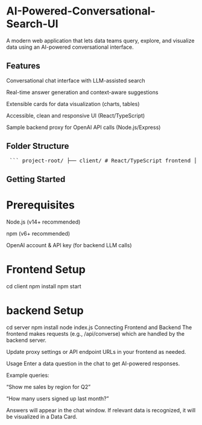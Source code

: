 # AI-Powered-Conversational-Search-UI
A modern web application that lets data teams query, explore, and visualize data using an AI-powered conversational interface.

## Features
Conversational chat interface with LLM-assisted search

Real-time answer generation and context-aware suggestions

Extensible cards for data visualization (charts, tables)

Accessible, clean and responsive UI (React/TypeScript)

Sample backend proxy for OpenAI API calls (Node.js/Express)

## Folder Structure
<pre> ``` project-root/ ├── client/ # React/TypeScript frontend │ ├── src/ │ │ ├── App.tsx │ │ ├── components/ │ │ │ ├── ChatWindow.tsx │ │ │ ├── DataCard.tsx │ │ │ ├── MessageInput.tsx │ └── package.json ├── server/ # Node.js/Express backend │ ├── index.js │ └── package.json └── README.md ``` </pre>
  ## Getting Started
# Prerequisites
Node.js (v14+ recommended)

npm (v6+ recommended)

OpenAI account & API key (for backend LLM calls)

# Frontend Setup
cd client
npm install
npm start
# backend Setup
cd server
npm install
node index.js
Connecting Frontend and Backend
The frontend makes requests (e.g., /api/converse) which are handled by the backend server.

Update proxy settings or API endpoint URLs in your frontend as needed.

Usage
Enter a data question in the chat to get AI-powered responses.

Example queries:

“Show me sales by region for Q2”

“How many users signed up last month?”

Answers will appear in the chat window. If relevant data is recognized, it will be visualized in a Data Card.


